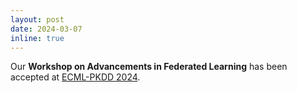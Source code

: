 ```yaml
---
layout: post
date: 2024-03-07
inline: true
---
```


Our **Workshop on Advancements in Federated Learning** has been accepted at [ECML-PKDD 2024](https://2024.ecmlpkdd.org/).
